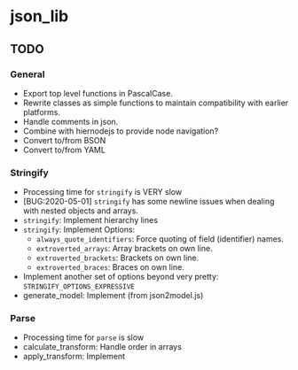 
# json_lib


## TODO

### General

- Export top level functions in PascalCase.
- Rewrite classes as simple functions to maintain compatibility with earlier platforms.
- Handle comments in json.
- Combine with hiernodejs to provide node navigation?
- Convert to/from BSON
- Convert to/from YAML


### Stringify

- Processing time for `stringify` is VERY slow
- [BUG:2020-05-01] `stringify` has some newline issues when dealing with nested objects and arrays.
- `stringify`: Implement hierarchy lines
- `stringify`: Implement Options:
	- `always_quote_identifiers`: Force quoting of field (identifier) names.
	- `extroverted_arrays`: Array brackets on own line.
	- `extroverted_brackets`: Brackets on own line.
	- `extroverted_braces`: Braces on own line.
- Implement another set of options beyond very pretty: `STRINGIFY_OPTIONS_EXPRESSIVE`
- generate_model: Implement (from json2model.js)


### Parse

- Processing time for `parse` is slow
- calculate_transform: Handle order in arrays
- apply_transform: Implement

